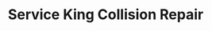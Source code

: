 ---
title: "Service King Collision Repair"
url: /stafford/service-king-collision-repair/
shop: car repair
---